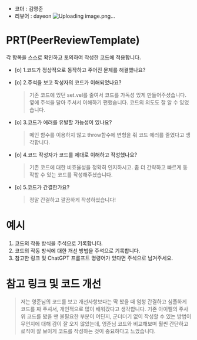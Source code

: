 - 코더 : 김영준
- 리뷰어 : dayeon
![Uploading image.png…]()


# PRT(PeerReviewTemplate)
각 항목을 스스로 확인하고 토의하여 작성한 코드에 적용합니다.
- [o] 1.코드가 정상적으로 동작하고 주어진 문제를 해결했나요?
- [o] 2.주석을 보고 작성자의 코드가 이해되었나요?
  > 기존 코드에 있던 set.vel를 줄여서 코드를 가독성 있게 만들어주셨습니다. 옆에 주석을 달아 주셔서 이해하기 편했습니다. 코드의 의도도 잘 알 수 있었습니다.   

- [o] 3.코드가 에러를 유발할 가능성이 있나요?
  > 메인 함수를 이용하지 않고  throw함수에 변형을 줘 코드 에러를 줄였다고 생각합니다.    

- [o] 4.코드 작성자가 코드를 제대로 이해하고 작성했나요?
  > 기존 코드에 대한 비효율성을 정확히 인지하시고. 좀 더 간략하고 빠르게 동작할 수 있는 코드를 작성해주셨습니다.    

- [o] 5.코드가 간결한가요?
  > 정말 간결하고 깔끔하게 작성하셨습니다!    


# 예시
1. 코드의 작동 방식을 주석으로 기록합니다.
2. 코드의 작동 방식에 대한 개선 방법을 주석으로 기록합니다.
3. 참고한 링크 및 ChatGPT 프롬프트 명령어가 있다면 주석으로 남겨주세요.


# 참고 링크 및 코드 개선

> 저는 영준님의 코드를 보고 개선사항보다는 딱 봤을 때 엄청 간결하고 심플하게 코드를 짜 주셔서, 개인적으로 많이 배워갔다고 생각합니다. 기존 아이펠의 주사위 코드를 봤을 땐 불필요한 부분이 어딘지, 군더더기 없이 작성할 수 있는 방법이 무언지에 대해 감이 잘 오지 않았는데, 영준님 코드와 비교해보며 훨씬 간단하고 로직이 잘 보이게 코드를 작성하는 것이 중요하다고 느꼈습니다.

